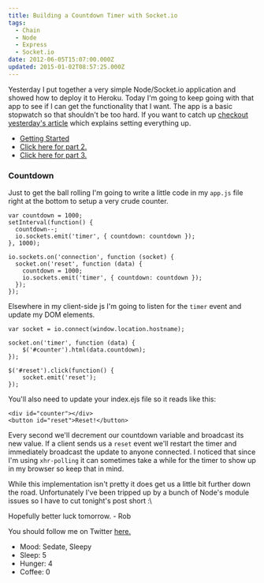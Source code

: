 ```yaml
---
title: Building a Countdown Timer with Socket.io
tags:
  - Chain
  - Node
  - Express
  - Socket.io
date: 2012-06-05T15:07:00.000Z
updated: 2015-01-02T08:57:25.000Z
---
```


Yesterday I put together a very simple Node/Socket.io application and showed how to deploy it to Heroku. Today I'm going to keep going with that app to see if I can get the functionality that I want. The app is a basic stopwatch so that shouldn't be too hard. If you want to catch up [checkout yesterday's article](http://robdodson.me/blog/2012/06/04/deploying-your-first-node-dot-js-and-socket-dot-io-app-to-heroku/) which explains setting everything up.

- [Getting Started](http://robdodson.me/blog/2012/06/04/deploying-your-first-node-dot-js-and-socket-dot-io-app-to-heroku/)
- [Click here for part 2.](http://robdodson.me/blog/2012/06/06/building-a-countdown-timer-with-socket-dot-io-pt-2/)
- [Click here for part 3.](http://robdodson.me/blog/2012/06/07/building-a-countdown-timer-with-socket-dot-io-pt-3/)

### Countdown

Just to get the ball rolling I'm going to write a little code in my `app.js` file right at the bottom to setup a very crude counter.

    var countdown = 1000;
    setInterval(function() {
      countdown--;
      io.sockets.emit('timer', { countdown: countdown });
    }, 1000);
    
    io.sockets.on('connection', function (socket) {
      socket.on('reset', function (data) {
        countdown = 1000;
        io.sockets.emit('timer', { countdown: countdown });
      });
    });
    

Elsewhere in my client-side js I'm going to listen for the `timer` event and update my DOM elements.

    var socket = io.connect(window.location.hostname);
    
    socket.on('timer', function (data) {
        $('#counter').html(data.countdown);
    });
    
    $('#reset').click(function() {
        socket.emit('reset');
    });
    

You'll also need to update your index.ejs file so it reads like this:

    <div id="counter"></div>
    <button id="reset">Reset!</button>
    

Every second we'll decrement our countdown variable and broadcast its new value. If a client sends us a `reset` event we'll restart the timer and immediately broadcast the update to anyone connected. I noticed that since I'm using `xhr-polling` it can sometimes take a while for the timer to show up in my browser so keep that in mind.

While this implementation isn't pretty it does get us a little bit further down the road. Unfortunately I've been tripped up by a bunch of Node's module issues so I have to cut tonight's post short :\

Hopefully better luck tomorrow. - Rob

You should follow me on Twitter [here.](http://twitter.com/rob_dodson)

- Mood: Sedate, Sleepy
- Sleep: 5
- Hunger: 4
- Coffee: 0

